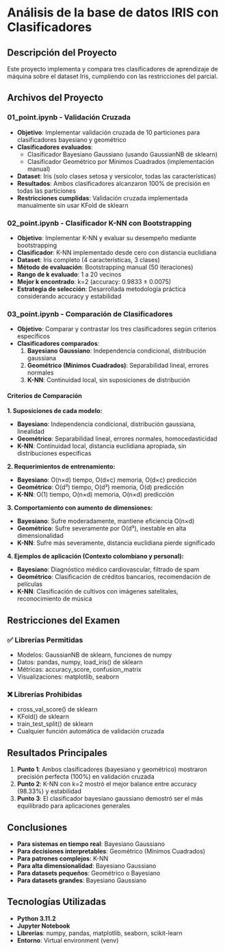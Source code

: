 # Análisis de la base de datos IRIS con Clasificadores

## Descripción del Proyecto

Este proyecto implementa y compara tres clasificadores de aprendizaje de máquina sobre el dataset Iris, cumpliendo con las restricciones del parcial.

## Archivos del Proyecto

### 01_point.ipynb - Validación Cruzada

- **Objetivo**: Implementar validación cruzada de 10 particiones para clasificadores bayesiano y geométrico
- **Clasificadores evaluados**:
  - Clasificador Bayesiano Gaussiano (usando GaussianNB de sklearn)
  - Clasificador Geométrico por Mínimos Cuadrados (implementación manual)
- **Dataset**: Iris (solo clases setosa y versicolor, todas las características)
- **Resultados**: Ambos clasificadores alcanzaron 100% de precisión en todas las particiones
- **Restricciones cumplidas**: Validación cruzada implementada manualmente sin usar KFold de sklearn

### 02_point.ipynb - Clasificador K-NN con Bootstrapping

- **Objetivo**: Implementar K-NN y evaluar su desempeño mediante bootstrapping
- **Clasificador**: K-NN implementado desde cero con distancia euclidiana
- **Dataset**: Iris completo (4 características, 3 clases)
- **Método de evaluación**: Bootstrapping manual (50 iteraciones)
- **Rango de k evaluado**: 1 a 20 vecinos
- **Mejor k encontrado**: k=2 (accuracy: 0.9833 ± 0.0075)
- **Estrategia de selección**: Desarrollada metodología práctica considerando accuracy y estabilidad

### 03_point.ipynb - Comparación de Clasificadores

- **Objetivo**: Comparar y contrastar los tres clasificadores según criterios específicos
- **Clasificadores comparados**:
  1. **Bayesiano Gaussiano**: Independencia condicional, distribución gaussiana
  2. **Geométrico (Mínimos Cuadrados)**: Separabilidad lineal, errores normales
  3. **K-NN**: Continuidad local, sin suposiciones de distribución

#### Criterios de Comparación

**1. Suposiciones de cada modelo:**

- **Bayesiano**: Independencia condicional, distribución gaussiana, linealidad
- **Geométrico**: Separabilidad lineal, errores normales, homocedasticidad
- **K-NN**: Continuidad local, distancia euclidiana apropiada, sin distribuciones específicas

**2. Requerimientos de entrenamiento:**

- **Bayesiano**: O(n×d) tiempo, O(d×c) memoria, O(d×c) predicción
- **Geométrico**: O(d³) tiempo, O(d²) memoria, O(d) predicción
- **K-NN**: O(1) tiempo, O(n×d) memoria, O(n×d) predicción

**3. Comportamiento con aumento de dimensiones:**

- **Bayesiano**: Sufre moderadamente, mantiene eficiencia O(n×d)
- **Geométrico**: Sufre severamente por O(d³), inestable en alta dimensionalidad
- **K-NN**: Sufre más severamente, distancia euclidiana pierde significado

**4. Ejemplos de aplicación (Contexto colombiano y personal):**

- **Bayesiano**: Diagnóstico médico cardiovascular, filtrado de spam
- **Geométrico**: Clasificación de créditos bancarios, recomendación de películas
- **K-NN**: Clasificación de cultivos con imágenes satelitales, reconocimiento de música

## Restricciones del Examen

### ✅ Librerías Permitidas

- Modelos: GaussianNB de sklearn, funciones de numpy
- Datos: pandas, numpy, load_iris() de sklearn
- Métricas: accuracy_score, confusion_matrix
- Visualizaciones: matplotlib, seaborn

### ❌ Librerías Prohibidas

- cross_val_score() de sklearn
- KFold() de sklearn
- train_test_split() de sklearn
- Cualquier función automática de validación cruzada

## Resultados Principales

1. **Punto 1**: Ambos clasificadores (bayesiano y geométrico) mostraron precisión perfecta (100%) en validación cruzada
2. **Punto 2**: K-NN con k=2 mostró el mejor balance entre accuracy (98.33%) y estabilidad
3. **Punto 3**: El clasificador bayesiano gaussiano demostró ser el más equilibrado para aplicaciones generales

## Conclusiones

- **Para sistemas en tiempo real**: Bayesiano Gaussiano
- **Para decisiones interpretables**: Geométrico (Mínimos Cuadrados)
- **Para patrones complejos**: K-NN
- **Para alta dimensionalidad**: Bayesiano Gaussiano
- **Para datasets pequeños**: Geométrico o Bayesiano
- **Para datasets grandes**: Bayesiano Gaussiano

## Tecnologías Utilizadas

- **Python 3.11.2**
- **Jupyter Notebook**
- **Librerías**: numpy, pandas, matplotlib, seaborn, scikit-learn
- **Entorno**: Virtual environment (venv)
